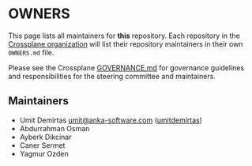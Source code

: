 # OWNERS

This page lists all maintainers for **this** repository. Each repository in the [Crossplane
organization](https://github.com/crossplane/) will list their repository maintainers in their own
`OWNERS.md` file.

Please see the Crossplane
[GOVERNANCE.md](https://github.com/crossplane/crossplane/blob/master/GOVERNANCE.md) for governance
guidelines and responsibilities for the steering committee and maintainers.

## Maintainers

* Umit Demirtas <umit@anka-software.com> ([umitdemirtas](https://github.com/umitdemirtas))
* Abdurrahman Osman
* Ayberk Dikcinar
* Caner Sermet
* Yagmur Ozden